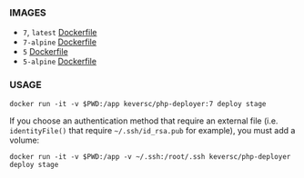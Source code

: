 ### IMAGES
- `7`, `latest` [Dockerfile](https://github.com/kevin-verschaeve/php-deployer/blob/master/php7/Dockerfile)
- `7-alpine` [Dockerfile](https://github.com/kevin-verschaeve/php-deployer/blob/master/php7-alpine/Dockerfile)
- `5` [Dockerfile](https://github.com/kevin-verschaeve/php-deployer/blob/master/php5/Dockerfile)
- `5-alpine` [Dockerfile](https://github.com/kevin-verschaeve/php-deployer/blob/master/php5-alpine/Dockerfile)

### USAGE
`docker run -it -v $PWD:/app keversc/php-deployer:7 deploy stage`

If you choose an authentication method that require an external file (i.e. `identityFile()` that require `~/.ssh/id_rsa.pub` for example), you must add a volume:

`docker run -it -v $PWD:/app -v ~/.ssh:/root/.ssh keversc/php-deployer deploy stage` 